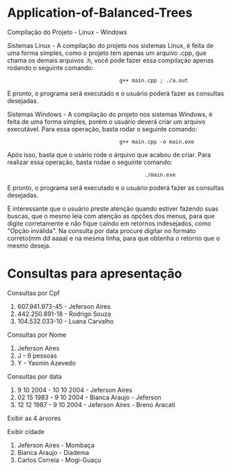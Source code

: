 # Application-of-Balanced-Trees
Compilação do Projeto - Linux - Windows 

Sistemas Linux - A compilação do projeto nos sistemas Linux, é feita de uma forma simples, como o projeto tem apenas um arquivo .cpp, que chama os demais arquivos .h, você pode fazer essa compilação apenas rodando o seguinte comando:

                                        g++ main.cpp ; ./a.out

E pronto, o programa será executado e o usuário poderá fazer as consultas desejadas. 

Sistemas Windows - A compilação do projeto nos sistemas Windows, é feita de uma forma simples, porém o usuário deverá criar um arquivo executável. Para essa operação, basta rodar o seguinte comando:

                                        g++ main.cpp -o main.exe

Após isso, basta que o usário rode o árquivo que acabou de criar. Para realizar essa operação, basta rodae o seguinte comando:

                                                ./main.exe

E pronto, o programa será executado e o usuário poderá fazer as consultas desejadas.

É interessante que o usuário preste atenção quando estiver fazendo suas buscas, que o mesmo leia com atenção as opções dos menus, para que digite corretamente e não fique caindo em retornos indesejados, como "Opção inválida".
Na consulta por data procure digitar no formato correto(mm dd aaaa) e na mesma linha, para que obtenha o retorno que o mesmo deseja. 

# Consultas para apresentação

Consultas por Cpf

1. 607.941.973-45 - Jeferson Aires
2. 442.250.891-18 - Rodrigo Souza
3. 104.532.033-10 - Luana Carvalho

Consultas por Nome
1. Jeferson Aires 
2. J - 9 pessoas
3. Y - Yasmin Azevedo

Consultas por data
1. 9 10 2004 - 10 10 2004 - Jeferson Aires
2. 02 15 1983 - 9 10 2004 - Bianca Araujo - Jeferson 
3. 12 12 1987 - 9 10 2004 - Jeferson Aires - Breno Aracati

Exibir as 4 árvores

Exibir cidade
1. Jeferson Aires - Mombaça
2. Bianca Araujo - Diadema 
3. Carlos Correia - Mogi-Guaçu